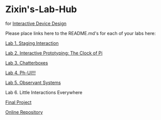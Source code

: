 # Zixin's-Lab-Hub
for [Interactive Device Design](https://github.com/FAR-Lab/Developing-and-Designing-Interactive-Devices/)

Please place links here to the README.md's for each of your labs here:

[Lab 1. Staging Interaction](Lab%201/)

[Lab 2. Interactive Prototyping: The Clock of Pi](Lab%202/)

[Lab 3. Chatterboxes](Lab%203/)

[Lab 4. Ph-UI!!!](Lab%204/)

[Lab 5. Observant Systems](Lab%205/)

Lab 6. Little Interactions Everywhere

[Final Project](https://github.com/zl2877/Interactive-Lab-Hub/blob/Fall2023/Final%20project/README.md)

[Online Repository](https://github.com/FAR-Lab/Developing-and-Designing-Interactive-Devices/blob/2023Fall/FinalProject.md)

